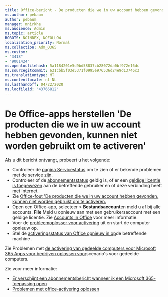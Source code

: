 ```yaml
---
title: Office-bericht - De producten die we in uw account hebben gevonden, kunnen niet worden gebruikt om te activeren
ms.author: pebaum
author: pebaum
manager: mnirkhe
ms.audience: Admin
ms.topic: article
ROBOTS: NOINDEX, NOFOLLOW
localization_priority: Normal
ms.collection: Adm_O365
ms.custom:
- "3418"
- "9001424"
ms.openlocfilehash: 5a1184201e5d9bd58837cb28072da0bf972e16dc
ms.sourcegitcommit: 631cbb5f03e5371f0995e976536d24e9d13746c3
ms.translationtype: MT
ms.contentlocale: nl-NL
ms.lasthandoff: 04/22/2020
ms.locfileid: "43766812"
---
```

# <a name="fixing-the-office-apps-the-products-we-found-in-your-account-cant-be-used-to-activate-message"></a>De Office-apps herstellen 'De producten die we in uw account hebben gevonden, kunnen niet worden gebruikt om te activeren'

Als u dit bericht ontvangt, probeert u het volgende:

- Controleer de [pagina Servicestatus](https://docs.microsoft.com/office365/enterprise/view-service-health) om te zien of er bekende problemen met de service zijn.
- Controleer of de [abonnementsstatus](https://support.office.com/article/0d23d3c0-c19c-4b2f-9845-5344fedc4380#bkmk_checksubscription) geldig is, of er een [geldige licentie is toegewezen](https://support.office.com/article/997596B5-4173-4627-B915-36ABAC6786DC) aan de betreffende gebruiker en of deze verbinding heeft met internet. 
- Zie [Office-fout 'De producten die we in uw account hebben gevonden, kunnen niet worden gebruikt om te activeren.](https://support.office.com/article/c9f9a0b3-5aae-4131-8077-21e6a59f141e)
- Open een Office-app, selecteer > **Bestandsaccount**en meld u af bij alle accounts. **File** Meld u opnieuw aan met een gebruikersaccount met een geldige licentie. Zie [Accounts in Office](https://support.office.com/article/628ea040-f265-49de-b986-be09c3ebf8a9) voor meer informatie.
- Voer de [probleemoplosser voor activering](https://aka.ms/SARA-OfficeActivation-Alchemy) uit en start de computer opnieuw op.
- Stel de [activeringsstatus van Office opnieuw in op](https://docs.microsoft.com/office365/troubleshoot/activation/reset-office-365-proplus-activation-state)de betreffende machine .

Zie Problemen met [de activering van gedeelde computers voor Microsoft 365 Apps voor bedrijven oplossen voor](https://docs.microsoft.com/deployoffice/troubleshoot-issues-with-shared-computer-activation-for-office-365-proplus)scenario's voor gedeelde computers.

Zie voor meer informatie: 
- [Er verschijnt een abonnementsbericht wanneer ik een Microsoft 365-toepassing open](https://support.office.com/article/4cabe32c-f594-4c0e-9191-3d3ade10cceb)
- [Problemen met office-activering oplossen](https://support.office.com/article/0d23d3c0-c19c-4b2f-9845-5344fedc4380)